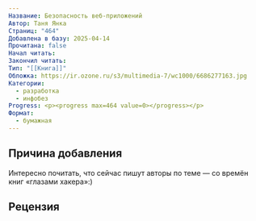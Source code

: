 ```yaml
---
Название: Безопасность веб-приложений
Автор: Таня Янка
Страниц: "464"
Добавлена в базу: 2025-04-14
Прочитана: false
Начал читать: 
Закончил читать: 
Тип: "[[Книга]]"
Обложка: https://ir.ozone.ru/s3/multimedia-7/wc1000/6686277163.jpg
Категории:
  - разработка
  - инфобез
Progress: <p><progress max=464 value=0></progress></p>
Формат:
  - бумажная
---
```

## Причина добавления

Интересно почитать, что сейчас пишут авторы по теме — со времён книг «глазами хакера»:)

## Рецензия
